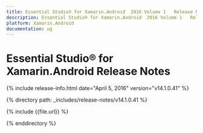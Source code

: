 ```yaml
---
title: Essential Studio® for Xamarin.Android  2016 Volume 1   Release Notes  
description: Essential Studio® for Xamarin.Android  2016 Volume 1   Release Notes  
platform: Xamarin.Android
documentation: ug
---
```


# Essential Studio® for Xamarin.Android  Release Notes  

{% include release-info.html date="April 5, 2016"  version="v14.1.0.41" %} 


{% directory path: _includes/release-notes/v14.1.0.41 %}

{% include {{file.url}} %}

{% enddirectory %}